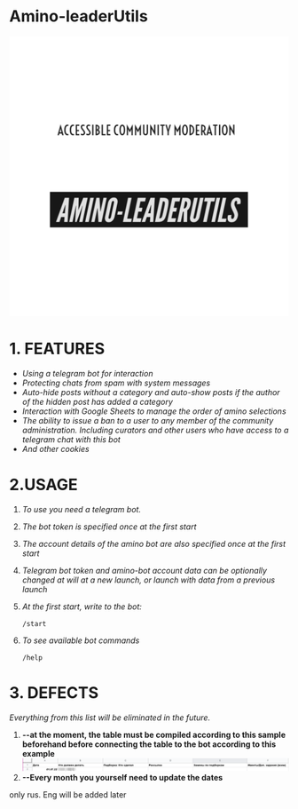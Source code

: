 # **Amino-leaderUtils**
![logo](https://github.com/Ririkari/Amino-leaderUtils/blob/master/img/Amino-leaderUtils.png)

# 1. **FEATURES**
- *Using a telegram bot for interaction*
- *Protecting chats from spam with system messages*
- *Auto-hide posts without a category and auto-show posts if the author of the hidden post has added a category*
- *Interaction with Google Sheets to manage the order of amino selections*
- *The ability to issue a ban to a user to any member of the community administration. Including curators and other users who have access to a telegram chat with this bot*
- *And other cookies*



# 2.**USAGE**

	

 1. *To use you need a telegram bot.*
 2. *The bot token is specified once at the first start*
 3. *The account details of the amino bot are also specified once at the first start*
 4. *Telegram bot token and amino-bot account data can be optionally changed at will at a new launch, or launch with data from a previous launch*
 5. *At the first start, write to the bot:*

		/start
		

 6. *To see available bot commands*

		/help


# 3. **DEFECTS**

*Everything from this list will be eliminated in the future.*

1. **--at the moment, the table must be compiled according to this sample beforehand before connecting the table to the bot according to this example**
![sheetsExample](https://github.com/Ririkari/Amino-leaderUtils/blob/master/img/sheets_example.png)
2. **--Every month you yourself need to update the dates**


only rus. Eng will be added later
